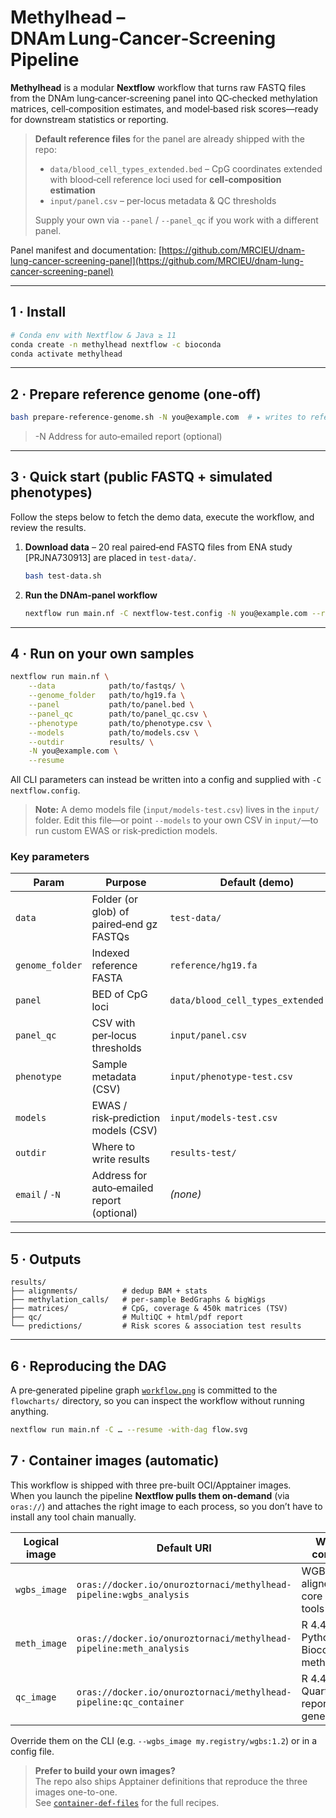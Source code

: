 # **Methylhead** – DNAm Lung‑Cancer‑Screening Pipeline

**Methylhead** is a modular **Nextflow** workflow that turns raw FASTQ files from the DNAm lung‑cancer‑screening panel into QC‑checked methylation matrices, cell‑composition estimates, and model‑based risk scores—ready for downstream statistics or reporting.

> **Default reference files** for the panel are already shipped with the repo:
>
> * `data/blood_cell_types_extended.bed` – CpG coordinates extended with blood‑cell reference loci used for **cell‑composition estimation**
> * `input/panel.csv` – per‑locus metadata & QC thresholds
>
> Supply your own via `--panel` / `--panel_qc` if you work with a different panel.

Panel manifest and documentation: [https://github.com/MRCIEU/dnam-lung-cancer-screening-panel](https://github.com/MRCIEU/dnam-lung-cancer-screening-panel)

---

## 1 · Install

```bash
# Conda env with Nextflow & Java ≥ 11
conda create -n methylhead nextflow -c bioconda
conda activate methylhead
```

---

## 2 · Prepare reference genome (one‑off)

```bash
bash prepare-reference-genome.sh -N you@example.com  # ▸ writes to reference/ 
```
>-N Address for auto‑emailed report (optional)

---

## 3 · Quick start (public FASTQ + simulated phenotypes)

Follow the steps below to fetch the demo data, execute the workflow, and review the results.

1. **Download data** – 20 real paired‑end FASTQ files from ENA study \[PRJNA730913] are placed in `test-data/`.

   ```bash
   bash test-data.sh
   ```
2. **Run the DNAm‑panel workflow**

   ```bash
   nextflow run main.nf -C nextflow-test.config -N you@example.com --resume
   ```

---

## 4 · Run on your own samples

```bash
nextflow run main.nf \
    --data            path/to/fastqs/ \
    --genome_folder   path/to/hg19.fa \
    --panel           path/to/panel.bed \
    --panel_qc        path/to/panel_qc.csv \
    --phenotype       path/to/phenotype.csv \
    --models          path/to/models.csv \
    --outdir          results/ \
    -N you@example.com \
    --resume
```

All CLI parameters can instead be written into a config and supplied with `-C nextflow.config`.

> **Note:** A demo models file (`input/models-test.csv`) lives in the `input/` folder. Edit this file—or point `--models` to your own CSV in `input/`—to run custom EWAS or risk‑prediction models.

### Key parameters

| Param           | Purpose                                    | Default (demo)                       |
| --------------- | ------------------------------------------ | ------------------------------------ |
| `data`          | Folder (or glob) of paired‑end gz FASTQs   | `test-data/`                         |
| `genome_folder` | Indexed reference FASTA                    | `reference/hg19.fa`                  |
| `panel`         | BED of CpG loci                            | `data/blood_cell_types_extended.bed` |
| `panel_qc`      | CSV with per‑locus thresholds              | `input/panel.csv`                    |
| `phenotype`     | Sample metadata (CSV)                      | `input/phenotype-test.csv`           |
| `models`        | EWAS / risk‑prediction models (CSV)        | `input/models-test.csv`              |
| `outdir`        | Where to write results                     | `results-test/`                      |
| `email` / `-N`  | Address for auto‑emailed report (optional) | *(none)*                             |

---

## 5 · Outputs

```
results/
├── alignments/          # dedup BAM + stats
├── methylation_calls/   # per‑sample BedGraphs & bigWigs
├── matrices/            # CpG, coverage & 450k matrices (TSV)
├── qc/                  # MultiQC + html/pdf report
└── predictions/         # Risk scores & association test results
```

---

## 6 · Reproducing the DAG

A pre‑generated pipeline graph [`workflow.png`](https://github.com/MRCIEU/dnam-lung-cancer-pipeline/blob/main/flowcharts/workflow.png) is committed to the `flowcharts/` directory, so you can inspect the workflow without running anything.

```bash
nextflow run main.nf -C … --resume -with-dag flow.svg
```

## 7 · Container images (automatic)

This workflow is shipped with three pre-built OCI/Apptainer images.  
When you launch the pipeline **Nextflow pulls them on-demand** (via
`oras://`) and attaches the right image to each process, so you don’t
have to install any tool chain manually.

| Logical image | Default URI                                                                                 | What it contains                              |
| ------------- | ------------------------------------------------------------------------------------------- | --------------------------------------------- |
| `wgbs_image`  | `oras://docker.io/onuroztornaci/methylhead-pipeline:wgbs_analysis`                          | WGBS aligners + core QC tools                 |
| `meth_image`  | `oras://docker.io/onuroztornaci/methylhead-pipeline:meth_analysis`                          | R 4.4.3 + Python + Bioconductor methylation   |
| `qc_image`    | `oras://docker.io/onuroztornaci/methylhead-pipeline:qc_container`                           | R 4.4.1 + Quarto for report generation        |

Override them on the CLI (e.g. `--wgbs_image my.registry/wgbs:1.2`) or in
a config file.

> **Prefer to build your own images?**  
> The repo also ships Apptainer definitions that reproduce the three
> images one-to-one.  
> See [`container-def-files`](https://github.com/MRCIEU/dnam-lung-cancer-pipeline/tree/main/container-def-files) for the full recipes.
